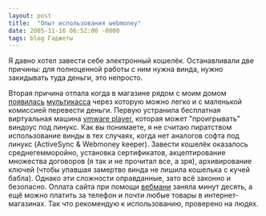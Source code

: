 ```yaml
---
layout: post
title:  "Опыт использования webmoney"
date: 2005-11-16 06:52:00 -0000
tags: blog Гаджеты
---
```


Я давно хотел завести себе электронный кошелёк. Останавливали две причины: для полноценной работы с ним нужна винда, нужно закидывать туда деньги, это непросто.

Вторая причина отпала когда в магазине рядом с моим домом <a href="http://www.multi-kassa.ru/ru/page44/page48/index.html" title="смотри места установки">появилась</a> <a href="http://www.multi-kassa.ru/">мультикасса</a> через которую можно легко и с маленькой комиссией перевести деньги. Первую устранила бесплатная виртуальная машина <a href="http://www.vmware.com/products/player/">vmware player</a>, которая может "проигрывать" виндоус под линукс. Как вы понимаете, я не считаю пиратством использование винды в тех случаях, когда нет аналогов софта под линукс (ActiveSync & Webmoney keeper). Завести кошелёк оказалось среднегемморойно, установка сертификатов, акцептирование множества договоров (я так и не прочитал все, а зря), архивирование ключей (чтобы упавшая замертво винда не лишила кошелька с кучей бабла). Однако эти сложности оправданные, зато всё законно и безопасно. Оплата сайта при помощи <a href="http://webmoney.ru/">вебмани</a> заняла минут десять, а ещё можно платить за телефон и почти любые товары в интернет-магазинах. Так что рекомендую к использованию, проверено на людях.